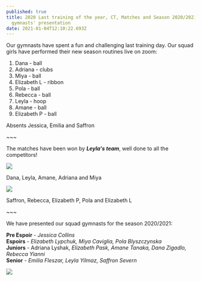 ```yaml
---
published: true
title: 2020 Last training of the year, CT, Matches and Season 2020/2021 Squad
  gymnasts' presentation
date: 2021-01-04T12:10:22.693Z
---
```

Our gymnasts have spent a fun and challenging last training day. Our squad girls have performed their new season routines live on zoom:

1. Dana - ball
2. Adriana - clubs
3. Miya - ball
4. Elizabeth L - ribbon
5. Pola - ball
6. Rebecca - ball
7. Leyla - hoop
8. Amane - ball
9. Elizabeth P - ball

Absents Jessica, Emilia and Saffron

\~\~~

The matches have been won by ***Leyla's team***, well done to all the competitors!

![](/assets/img_9360.jpg)

Dana, Leyla, Amane, Adriana and Miya

![](/assets/img_9362.jpg)

Saffron, Rebecca, Elizabeth P, Pola and Elizabeth L

\~\~~

We have presented our squad gymnasts for the season 2020/2021:

**Pre Espoir** - *Jessica Collins* \
**Espoirs** - *Elizabeth Lypchuk, Miya Caviglia, Pola Blyszczynska* \
**Juniors** - Adriana Lyshak, *Elizabeth Pask, Amane Tanaka, Dana Zigadlo, Rebecca Yianni*\
**Senior** - *Emilia Fleszar, Leyla Yilmaz, Saffron Severn*

![](/assets/5ee0f471-23f6-4f69-ad72-d66f93e96fcc.jpg)